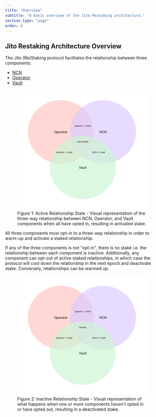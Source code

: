 ```yaml
---
title: "Overview"
subtitle: "A basic overview of the Jito Restaking architecture."
section_type: "page"
order: 0
---
```


## Jito Restaking Architecture Overview

The Jito (Re)Staking protocol facilitates the relationship between three components:

- [NCN](/restaking/core-concepts/ncn)
- [Operator](/restaking/core-concepts/operator)
- [Vault](/restaking/core-concepts/vault)

<figure>
    <img src="/shared/images/restaking/active_stake.png" alt="Active"/>
    <figcaption>
        Figure 1: Active Relationship State - Visual representation of the three-way relationship between NCN, Operator, and Vault components when all have opted in, resulting in activated stake.
    </figcaption>
</figure>

All three components must opt-in to a three-way relationship in order to warm-up and activate a staked relationship.

If any of the three components is not "opt-in", there is no stake i.e. the relationship between each component is inactive. 
Additionally, any component can opt-out of active staked relationships, in which case the protocol will cool down the relationship in the next epoch and deactivate stake. 
Conversely, relationships can be warmed up.

<figure>
    <img src="/shared/images/restaking/inactive.png" alt="Inactive"/>
    <figcaption>
        Figure 2: Inactive Relationship State - Visual representation of what happens when one or more components haven't opted in or have opted out, resulting in a deactivated stake.
    </figcaption>
</figure>
